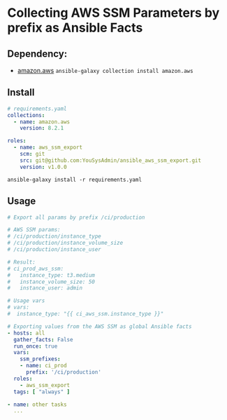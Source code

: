 # Collecting AWS SSM Parameters by prefix as Ansible Facts

## Dependency:
- [amazon.aws](https://galaxy.ansible.com/ui/repo/published/amazon/aws/) `ansible-galaxy collection install amazon.aws`

## Install
```yaml
# requirements.yaml
collections:
  - name: amazon.aws
    version: 8.2.1

roles:
  - name: aws_ssm_export
    scm: git
    src: git@github.com:YouSysAdmin/ansible_aws_ssm_export.git
    version: v1.0.0
```

```shell
ansible-galaxy install -r requirements.yaml
```

## Usage
```yaml
# Export all params by prefix /ci/production

# AWS SSM params:
# /ci/production/instance_type
# /ci/production/instance_volume_size
# /ci/production/instance_user

# Result:
# ci_prod_aws_ssm:
#   instance_type: t3.medium
#   instance_volume_size: 50
#   instance_user: admin

# Usage vars
# vars:
#  instance_type: "{{ ci_aws_ssm.instance_type }}"

# Exporting values from the AWS SSM as global Ansible facts
- hosts: all
  gather_facts: False
  run_once: true
  vars:
    ssm_prefixes:
    - name: ci_prod
      prefix: '/ci/production'
  roles:
    - aws_ssm_export
  tags: [ "always" ]

- name: other tasks
  ...
```


